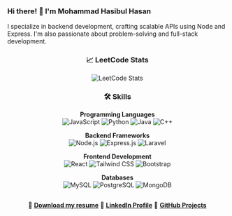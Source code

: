 ### Hi there! 👋 I'm Mohammad Hasibul Hasan 

I specialize in backend development, crafting scalable APIs using Node and Express. I'm also passionate about problem-solving and full-stack development.  

<div align="center">
  
### 📈 **LeetCode Stats**  

![LeetCode Stats](https://leetcard.jacoblin.cool/IamMuhammadHasib?theme=dark&font=Lato&ext=heatmap)


### 🛠️ Skills

**Programming Languages**  
![JavaScript](https://img.shields.io/badge/JavaScript-F7DF1E?style=for-the-badge&logo=javascript&logoColor=black)  ![Python](https://img.shields.io/badge/Python-3776AB?style=for-the-badge&logo=python&logoColor=white)  ![Java](https://img.shields.io/badge/Java-007396?style=for-the-badge&logo=java&logoColor=white)  ![C++](https://img.shields.io/badge/C%2B%2B-00599C?style=for-the-badge&logo=c%2B%2B&logoColor=white)

**Backend Frameworks**  
![Node.js](https://img.shields.io/badge/Node.js-339933?style=for-the-badge&logo=node.js&logoColor=white) ![Express.js](https://img.shields.io/badge/Express.js-000000?style=for-the-badge&logo=express&logoColor=white) ![Laravel](https://img.shields.io/badge/Laravel-FF2D20?style=for-the-badge&logo=laravel&logoColor=white)  

**Frontend Development**  
![React](https://img.shields.io/badge/React-61DAFB?style=for-the-badge&logo=react&logoColor=black) ![Tailwind CSS](https://img.shields.io/badge/Tailwind_CSS-38B2AC?style=for-the-badge&logo=tailwind-css&logoColor=white) ![Bootstrap](https://img.shields.io/badge/Bootstrap-7952B3?style=for-the-badge&logo=bootstrap&logoColor=white) 

**Databases**  
![MySQL](https://img.shields.io/badge/MySQL-4479A1?style=for-the-badge&logo=mysql&logoColor=white) ![PostgreSQL](https://img.shields.io/badge/PostgreSQL-336791?style=for-the-badge&logo=postgresql&logoColor=white) ![MongoDB](https://img.shields.io/badge/MongoDB-47A248?style=for-the-badge&logo=mongodb&logoColor=white)

</div>

## 

<div align="center">

📄 [**Download my resume**](https://drive.google.com/file/d/1vUdWdsTyVNrgDvRqG2SWeHEh7YdJQInp/view?usp=drive_link)  🔗 [**LinkedIn Profile**](https://www.linkedin.com/in/iammuhammadhasib/)  📂 [**GitHub Projects**](https://github.com/IamMuhammadHasib?tab=repositories)

</div>
